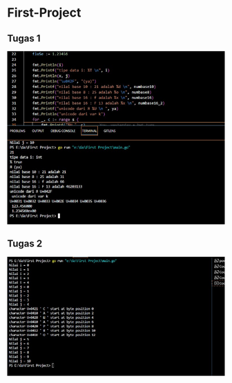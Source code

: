 # First-Project

## Tugas 1 
![alt text](https://github.com/ferytell/First-Project/blob/master/Pictures/ssTugas1.jpg)

## Tugas 2
![alt text](https://github.com/ferytell/First-Project/blob/master/Pictures/ssTugas2.jpg)


